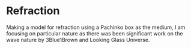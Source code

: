 # Refraction
Making a model for refraction using a Pachinko box as the medium, I am focusing on particular nature as there was been significant work on the wave nature by 3Blue1Brown and  Looking Glass Universe. 
